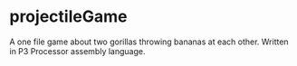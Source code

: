 # projectileGame

A one file game about two gorillas throwing bananas at each other. Written in P3 Processor assembly language. 
